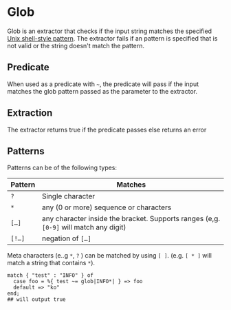 # Glob

Glob is an extractor that checks if the input string matches the specified [Unix shell-style pattern](https://en.wikipedia.org/wiki/Glob_(programming)#Unix-like). The extractor fails if an pattern is specified that is not valid or the string doesn't match the pattern.

## Predicate

When used as a predicate with `~`, the predicate will pass if the input matches the glob pattern passed as the parameter to the extractor.

## Extraction

The extractor returns true if the predicate passes else returns an error

## Patterns

Patterns can be of the following types:

| Pattern | Matches                                                                               |
| ------- | ------------------------------------------------------------------------------------- |
| `?`     | Single character                                                                      |
| `*`     | any (0 or more) sequence or characters                                                |
| `[…]`   | any character inside the bracket. Supports ranges (e,g. `[0-9]` will match any digit) |
| `[!…]`  | negation of `[…]`                                                                     |

Meta characters (e..g `*`, `?` ) can be matched by using `[ ]`. (e.g. `[ * ]` will match a string that contains `*`).

```tremor
match { "test" : "INFO" } of
  case foo = %{ test ~= glob|INFO*| } => foo
  default => "ko"
end;
## will output true
```
